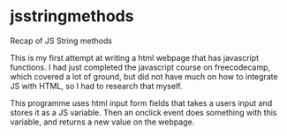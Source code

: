 # jsstringmethods
Recap of JS String methods

This is my first attempt at writing a html webpage that has javascript functions. I had just completed the javascript course on freecodecamp, which covered a lot of ground, but did not have much on how to integrate JS with HTML, so I had to research that myself.

This programme uses html input form fields that takes a users input and stores it as a JS variable. Then an onclick event does something with this variable, and returns a new value on the webpage.
